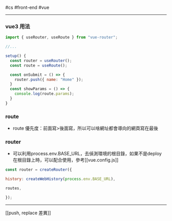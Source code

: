 #cs #front-end #vue 

---
### vue3 用法
```javascript
import { useRouter, useRoute } from "vue-router";

//...

setup() {
  const router = useRouter();
  const route = useRoute();

  const onSubmit = () => {
    router.push({ name: "Home" });
  }
  const showParams = () => {
    console.log(route.params);
  }
}
```

### route 
- route 優先度：前面寫>後面寫，所以可以啥網址都會導向的網頁寫在最後

### router
- 可以利用process.env.BASE_URL，去偵測環境的根目錄，如果不是deploy 在根目錄上時，可以配合使用，參考[[vue.config.js]]
```js
const router = createRouter({

history: createWebHistory(process.env.BASE_URL),

routes,

});
```

---

[[push, replace 差異]]